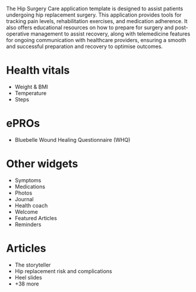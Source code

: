 The Hip Surgery Care application template is designed to assist patients undergoing hip
replacement surgery. This application provides tools for tracking pain levels, rehabilitation
exercises, and medication adherence. It also offers educational resources on how to prepare
for surgery and post-operative management to assist recovery, along with telemedicine features for ongoing communication
with healthcare providers, ensuring a smooth and
successful preparation and recovery to optimise outcomes.

# Health vitals

- Weight & BMI
- Temperature
- Steps

# ePROs

- Bluebelle Wound Healing Questionnaire (WHQ)

# Other widgets

- Symptoms
- Medications
- Photos
- Journal
- Health coach
- Welcome
- Featured Articles
- Reminders

# Articles

- The storyteller
- Hip replacement risk and complications
- Heel slides
- +38 more